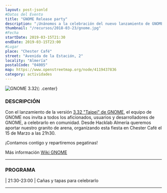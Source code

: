 ```yaml
---
layout: post-jsonld
#Datos del Evento
title: "GNOME Release party"
description: "¡Unánomos a la celebración del nuevo lanzamiento de GNOME!"
thumbnail: "/recursos/2018-03-23/gnome.jpg"
#Fecha
startDate: 2019-03-15T21:30
endDate: 2019-03-15T23:00
#Lugar
place: "Chester Café"
street: "Avenida de la Estación, 2"
locality: "Almería"
postalCode: "04005"
map: https://www.openstreetmap.org/node/4119437836
category: actividades
---
```


![GNOME 3.32](/recursos/2018-09-14/gnome-332.jpg){: .center}


### DESCRIPCIÓN

Con el lanzamiento de la versión [3.32 "Taipei" de GNOME](https://help.gnome.org/misc/release-notes/3.32/), el equipo de GNOME nos invita a todos los
aficionados, usuarios y desarrolladores de GNOME, a celebrarlo en comunidad. Desde Hacklab Almería queremos aportar nuestro granito de arena, organizando esta
fiesta en Chester Café el 15 de Marzo a las 21h30.

¡Contamos contigo y repartiremos pegatinas!

Más información [Wiki GNOME](https://wiki.gnome.org/Events/ReleaseParties/ThreePointThirtytwo)

---

### PROGRAMA

| 21:30-23:00 | Cañas y tapas para celebrarlo

---

